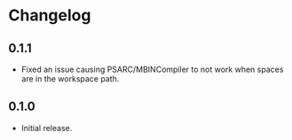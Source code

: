 # Changelog

## 0.1.1

  * Fixed an issue causing PSARC/MBINCompiler to not work when spaces are in the workspace path.

## 0.1.0

  * Initial release.